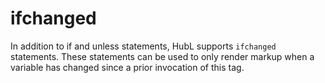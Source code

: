 # ifchanged
In addition to if and unless statements, HubL supports `ifchanged` statements. These statements can be used to only render markup when a variable has changed since a prior invocation of this tag.
